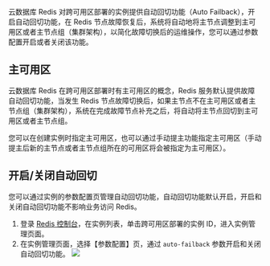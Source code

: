 
云数据库 Redis 对跨可用区部署的实例提供自动回切功能（Auto Failback），开启自动回切功能，在 Redis 节点故障恢复后，系统将自动地将主节点调整到主可用区或者主节点组（集群架构），以简化故障切换后的运维操作，您可以通过参数配置开启或者关闭该功能。

## 主可用区
云数据库 Redis 在跨可用区部署时有主可用区的概念，Redis 服务默认提供故障自动回切功能，当发生 Redis 节点故障切换后，如果主节点不在主可用区或者主节点组（集群架构），系统在完成故障节点补充之后，将自动将主节点回切到主可用区或者主节点组。

您可以在创建实例时指定主可用区，也可以通过手动提主功能指定主可用区（手动提主后新的主节点或者主节点组所在的可用区将会被指定为主可用区）。

## 开启/关闭自动回切
您可以通过实例的参数配置页管理自动回切功能，自动回切功能默认开启，开启和关闭自动回切功能不影响业务访问 Redis。

1. 登录 [Redis 控制台](https://console.cloud.tencent.com/redis)，在实例列表，单击跨可用区部署的实例 ID，进入实例管理页面。
2. 在实例管理页面，选择【参数配置】页，通过 `auto-failback` 参数开启和关闭自动回切功能。
![](https://main.qcloudimg.com/raw/fbd103a6e64963766489534046bacf84.png)

